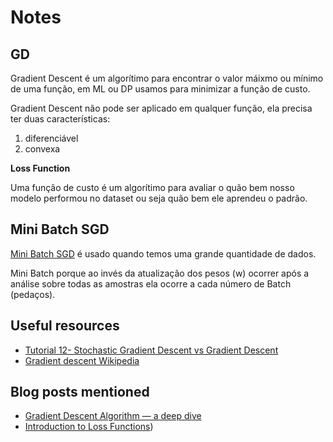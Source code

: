 # Notes

## GD
Gradient Descent é um algorítimo para encontrar o valor máixmo ou mínimo de uma função, em ML ou DP usamos para minimizar a função de custo.

Gradient Descent não pode ser aplicado em qualquer função, ela precisa ter duas características:
1. diferenciável
2. convexa

**Loss Function**

Uma função de custo é um algorítimo para avaliar o quão bem nosso modelo performou no dataset ou seja quão bem ele aprendeu o padrão.

## Mini Batch SGD

[Mini Batch SGD](https://www.youtube.com/watch?v=FpDsDn-fBKA) é usado quando temos uma grande quantidade de dados.

Mini Batch porque ao invés da atualização dos pesos (w) ocorrer após a análise sobre todas as amostras ela ocorre a cada número de Batch (pedaços).

## Useful resources
- [Tutorial 12- Stochastic Gradient Descent vs Gradient Descent](https://www.youtube.com/watch?v=FpDsDn-fBKA)
- [Gradient descent Wikipedia](https://en.wikipedia.org/wiki/Gradient_descent)

## Blog posts mentioned
- [Gradient Descent Algorithm — a deep dive](https://towardsdatascience.com/gradient-descent-algorithm-a-deep-dive-cf04e8115f21)
- [Introduction to Loss Functions](https://socratic.org/calculus/derivatives/differentiable-vs-non-differentiable-functions#:~:text=So%20a%20point%20where%20the,%7Cx%7C%20at%200))
